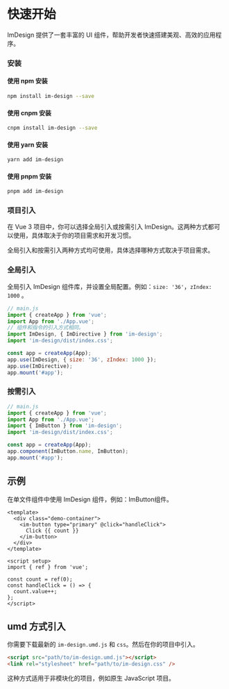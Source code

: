 # 快速开始

ImDesign 提供了一套丰富的 UI 组件，帮助开发者快速搭建美观、高效的应用程序。

<script setup>
import { ref } from 'vue'
</script>

### 安装

#### 使用 npm 安装

```bash
npm install im-design --save
```

#### 使用 cnpm 安装

```bash
cnpm install im-design --save
```

#### 使用 yarn 安装

```bash
yarn add im-design
```

#### 使用 pnpm 安装

```bash
pnpm add im-design
```

### 项目引入

在 Vue 3 项目中，你可以选择全局引入或按需引入 ImDesign。这两种方式都可以使用，具体取决于你的项目需求和开发习惯。

<ImAlert color="primary" variant="outlined" title="提示">
  全局引入和按需引入两种方式均可使用，具体选择哪种方式取决于项目需求。
</ImAlert>

### 全局引入

全局引入 ImDesign 组件库，并设置全局配置。例如：`size: '36'`，`zIndex: 1000` 。

```js
// main.js
import { createApp } from 'vue';
import App from './App.vue';
// 组件和指令的引入方式相同。
import ImDesign, { ImDirective } from 'im-design';
import 'im-design/dist/index.css';

const app = createApp(App);
app.use(ImDesign, { size: '36', zIndex: 1000 });
app.use(ImDirective);
app.mount('#app');
```

### 按需引入

```js
// main.js
import { createApp } from 'vue';
import App from './App.vue';
import { ImButton } from 'im-design';
import 'im-design/dist/index.css';

const app = createApp(App);
app.component(ImButton.name, ImButton);
app.mount('#app');
```

## 示例

<ImAlert color="primary" variant="outlined" title="提示">
在单文件组件中使用 ImDesign 组件，例如：ImButton组件。
</ImAlert>

```vue
<template>
  <div class="demo-container">
    <im-button type="primary" @click="handleClick">
      Click {{ count }}
    </im-button>
  </div>
</template>

<script setup>
import { ref } from 'vue';

const count = ref(0);
const handleClick = () => {
  count.value++;
};
</script>
```

## umd 方式引入

你需要下载最新的 `im-design.umd.js` 和 `css`。然后在你的项目中引入。

```html
<script src="path/to/im-design.umd.js"></script>
<link rel="stylesheet" href="path/to/im-design.css" />
```

这种方式适用于非模块化的项目，例如原生 JavaScript 项目。
